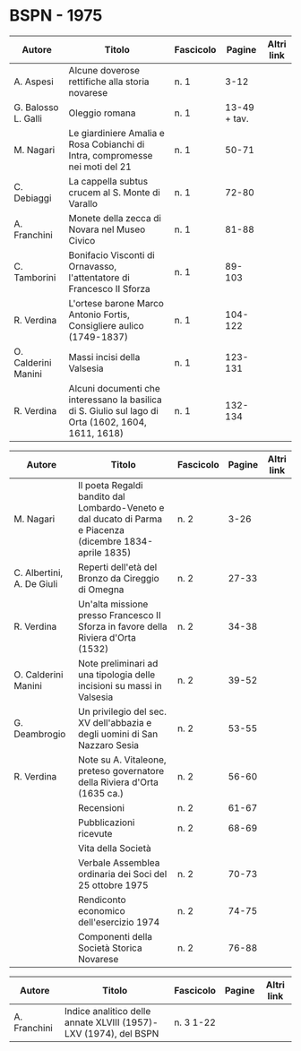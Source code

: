 # BSPN - 1975

| Autore              | Titolo                                                                                              | Fascicolo | Pagine       | Altri link |
|---------------------|-----------------------------------------------------------------------------------------------------|-----------|--------------|------------|
| A. Aspesi           | Alcune doverose rettifiche alla storia novarese                                                     | n. 1      | 3-12         |            |
| G. Balosso L. Galli | Oleggio romana                                                                                      | n. 1      | 13-49 + tav. |            |
| M. Nagari           | Le giardiniere Amalia e Rosa Cobianchi di Intra, compromesse nei moti del 21                        | n. 1      | 50-71        |            |
| C. Debiaggi         | La cappella subtus crucem al S. Monte di Varallo                                                    | n. 1      | 72-80        |            |
| A. Franchini        | Monete della zecca di Novara nel Museo Civico                                                       | n. 1      | 81-88        |            |
| C. Tamborini        | Bonifacio Visconti di Ornavasso, l'attentatore di Francesco II Sforza                               | n. 1      | 89-103       |            |
| R. Verdina          | L'ortese barone Marco Antonio Fortis, Consigliere aulico (1749-1837)                                | n. 1      | 104-122      |            |
| O. Calderini Manini | Massi incisi della Valsesia                                                                         | n. 1      | 123-131      |            |
| R. Verdina          | Alcuni documenti che interessano la basilica di S. Giulio sul lago di Orta (1602, 1604, 1611, 1618) | n. 1      | 132-134      |            |

| Autore                    | Titolo                                                                                                    | Fascicolo | Pagine | Altri link |
|---------------------------|-----------------------------------------------------------------------------------------------------------|-----------|--------|------------|
| M. Nagari                 | Il poeta Regaldi bandito dal Lombardo-Veneto e dal ducato di Parma e Piacenza (dicembre 1834-aprile 1835) | n. 2      | 3-26   |            |
| C. Albertini, A. De Giuli | Reperti dell'età del Bronzo da Cireggio di Omegna                                                         | n. 2      | 27-33  |            |
| R. Verdina                | Un'alta missione presso Francesco II Sforza in favore della Riviera d'Orta (1532)                         | n. 2      | 34-38  |            |
| O. Calderini Manini       | Note preliminari ad una tipologia delle incisioni su massi in Valsesia                                    | n. 2      | 39-52  |            |
| G. Deambrogio             | Un privilegio del sec. XV dell'abbazia e degli uomini di San Nazzaro Sesia                                | n. 2      | 53-55  |            |
| R. Verdina                | Note su A. Vitaleone, preteso governatore della Riviera d'Orta (1635 ca.)                                 | n. 2      | 56-60  |            |
|                           | Recensioni                                                                                                | n. 2      | 61-67  |            |
|                           | Pubblicazioni ricevute                                                                                    | n. 2      | 68-69  |            |
|                           | Vita della Società                                                                                        |           |        |            |
|                           | Verbale Assemblea ordinaria dei Soci del 25 ottobre 1975                                                  | n. 2      | 70-73  |            |
|                           | Rendiconto economico dell'esercizio 1974                                                                  | n. 2      | 74-75  |            |
|                           | Componenti della Società Storica Novarese                                                                 | n. 2      | 76-88  |            |

| Autore       | Titolo                                                           | Fascicolo | Pagine | Altri link |
|--------------|------------------------------------------------------------------|-----------|--------|------------|
| A. Franchini | Indice analitico delle annate XLVIII (1957)-LXV (1974), del BSPN | n. 3 1-22 |        |            |
